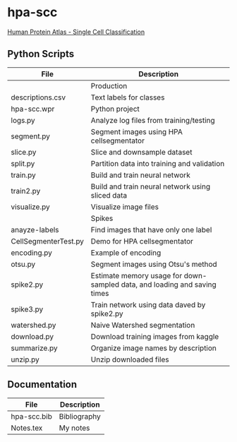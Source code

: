 # hpa-scc
[Human Protein Atlas - Single Cell Classification](https://www.kaggle.com/c/hpa-single-cell-image-classification)

## Python Scripts

|File|Description|
|---------------------|-------------------------------------------------------------------------------------------------|
||Production||
|descriptions.csv|Text labels for classes|
|hpa-scc.wpr|Python project|
|logs.py|Analyze log files from training/testing|
|segment.py|Segment images using HPA cellsegmentator|
|slice.py|Slice and downsample dataset|
|split.py|Partition data into training and validation|
|train.py|Build and train neural network|
|train2.py|Build and train neural network using sliced data|
|visualize.py|Visualize image files|
||Spikes||
|anayze-labels|Find images  that have only one label|
|CellSegmenterTest.py|Demo for HPA cellsegmentator|
|encoding.py|Example of encoding|
|otsu.py|Segment images using Otsu's method|
|spike2.py|Estimate memory usage for down-sampled data, and loading and saving times|
|spike3.py|Train network using data daved by spike2.py|
|watershed.py|Naive Watershed segmentation|
|download.py|Download training images from kaggle|
|summarize.py|Organize image names by description|
|unzip.py|Unzip downloaded files|


## Documentation

|File|Description|
|-----------------|-------------------------------------------------------------------------------------------------|
|hpa-scc.bib|Bibliography|
|Notes.tex|My notes|

